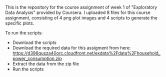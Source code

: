 This is the repository for the course assignment of week 1 of "Exploratory Data Analysis" provided by Coursera. I uploaded 8 files for this course assignment, consisting of 4 png plot images and 4 scripts to generate the specific plots.
  
 To run the scripts:
 * Download the scripts
 * Download the required data for this assigment from here: https://d396qusza40orc.cloudfront.net/exdata%2Fdata%2Fhousehold_power_consumption.zip
 * Extract the data from the zip file
 * Run the scripts
